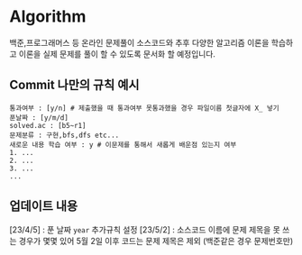 # Algorithm

백준,프로그래머스 등 온라인 문제풀이 소스코드와 추후 다양한 알고리즘 이론을 학습하고 이론을 실제 문제를 풀이 할 수 있도록 문서화 할 예정입니다.

## Commit 나만의 규칙 예시
```text
통과여부 : [y/n] # 제출했을 때 통과여부 못통과했을 경우 파일이름 첫글자에 X_ 넣기
푼날짜 : [y/m/d]
solved.ac : [b5~r1]
문제분류 : 구현,bfs,dfs etc...
새로운 내용 학습 여부 : y # 이문제를 통해서 새롭게 배운점 있는지 여부
1. ...
2. ...
3. ...
...

```
## 업데이트 내용
[23/4/5] : 푼 날짜 `year` 추가규칙 설정
[23/5/2] : 소스코드 이름에 문제 제목을 못 쓰는 경우가 몇몇 있어 5월 2일 이후 코드는 문제 제목은 제외 (백준같은 경우 문제번호만)